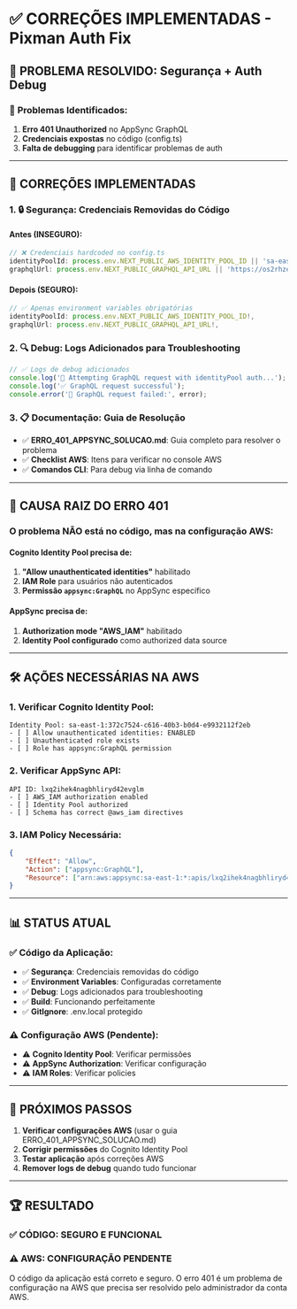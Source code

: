 # ✅ CORREÇÕES IMPLEMENTADAS - Pixman Auth Fix

## 🔐 **PROBLEMA RESOLVIDO: Segurança + Auth Debug**

### 🚨 **Problemas Identificados:**
1. **Erro 401 Unauthorized** no AppSync GraphQL
2. **Credenciais expostas** no código (config.ts)
3. **Falta de debugging** para identificar problemas de auth

---

## 🔧 **CORREÇÕES IMPLEMENTADAS**

### 1. **🔒 Segurança: Credenciais Removidas do Código**

#### **Antes (INSEGURO):**
```typescript
// ❌ Credenciais hardcoded no config.ts
identityPoolId: process.env.NEXT_PUBLIC_AWS_IDENTITY_POOL_ID || 'sa-east-1:372c7524-c616-40b3-b0d4-e9932112f2eb',
graphqlUrl: process.env.NEXT_PUBLIC_GRAPHQL_API_URL || 'https://os2rhzenxver7luspgqk72nune.appsync-api.sa-east-1.amazonaws.com/graphql',
```

#### **Depois (SEGURO):**
```typescript
// ✅ Apenas environment variables obrigatórias
identityPoolId: process.env.NEXT_PUBLIC_AWS_IDENTITY_POOL_ID!,
graphqlUrl: process.env.NEXT_PUBLIC_GRAPHQL_API_URL!,
```

### 2. **🔍 Debug: Logs Adicionados para Troubleshooting**

```typescript
// ✅ Logs de debug adicionados
console.log('🔐 Attempting GraphQL request with identityPool auth...');
console.log('✅ GraphQL request successful');
console.error('🚨 GraphQL request failed:', error);
```

### 3. **📋 Documentação: Guia de Resolução**

- ✅ **ERRO_401_APPSYNC_SOLUCAO.md**: Guia completo para resolver o problema
- ✅ **Checklist AWS**: Itens para verificar no console AWS
- ✅ **Comandos CLI**: Para debug via linha de comando

---

## 🎯 **CAUSA RAIZ DO ERRO 401**

### **O problema NÃO está no código, mas na configuração AWS:**

#### **Cognito Identity Pool precisa de:**
1. **"Allow unauthenticated identities"** habilitado
2. **IAM Role** para usuários não autenticados
3. **Permissão `appsync:GraphQL`** no AppSync específico

#### **AppSync precisa de:**
1. **Authorization mode "AWS_IAM"** habilitado
2. **Identity Pool configurado** como authorized data source

---

## 🛠️ **AÇÕES NECESSÁRIAS NA AWS**

### **1. Verificar Cognito Identity Pool:**
```
Identity Pool: sa-east-1:372c7524-c616-40b3-b0d4-e9932112f2eb
- [ ] Allow unauthenticated identities: ENABLED
- [ ] Unauthenticated role exists
- [ ] Role has appsync:GraphQL permission
```

### **2. Verificar AppSync API:**
```
API ID: lxq2ihek4nagbhliryd42evglm
- [ ] AWS_IAM authorization enabled
- [ ] Identity Pool authorized
- [ ] Schema has correct @aws_iam directives
```

### **3. IAM Policy Necessária:**
```json
{
    "Effect": "Allow",
    "Action": ["appsync:GraphQL"],
    "Resource": ["arn:aws:appsync:sa-east-1:*:apis/lxq2ihek4nagbhliryd42evglm/*"]
}
```

---

## 📊 **STATUS ATUAL**

### ✅ **Código da Aplicação:**
- ✅ **Segurança**: Credenciais removidas do código
- ✅ **Environment Variables**: Configuradas corretamente
- ✅ **Debug**: Logs adicionados para troubleshooting
- ✅ **Build**: Funcionando perfeitamente
- ✅ **GitIgnore**: .env.local protegido

### ⚠️ **Configuração AWS (Pendente):**
- ⚠️ **Cognito Identity Pool**: Verificar permissões
- ⚠️ **AppSync Authorization**: Verificar configuração
- ⚠️ **IAM Roles**: Verificar policies

---

## 🚀 **PRÓXIMOS PASSOS**

1. **Verificar configurações AWS** (usar o guia ERRO_401_APPSYNC_SOLUCAO.md)
2. **Corrigir permissões** do Cognito Identity Pool
3. **Testar aplicação** após correções AWS
4. **Remover logs de debug** quando tudo funcionar

---

## 🏆 **RESULTADO**

### **✅ CÓDIGO: SEGURO E FUNCIONAL**
### **⚠️ AWS: CONFIGURAÇÃO PENDENTE**

O código da aplicação está correto e seguro. O erro 401 é um problema de configuração na AWS que precisa ser resolvido pelo administrador da conta AWS.
